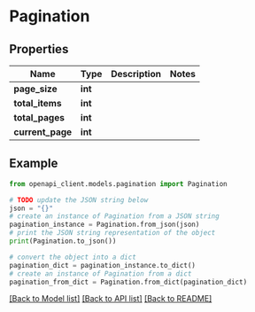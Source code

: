 # Pagination


## Properties

Name | Type | Description | Notes
------------ | ------------- | ------------- | -------------
**page_size** | **int** |  | 
**total_items** | **int** |  | 
**total_pages** | **int** |  | 
**current_page** | **int** |  | 

## Example

```python
from openapi_client.models.pagination import Pagination

# TODO update the JSON string below
json = "{}"
# create an instance of Pagination from a JSON string
pagination_instance = Pagination.from_json(json)
# print the JSON string representation of the object
print(Pagination.to_json())

# convert the object into a dict
pagination_dict = pagination_instance.to_dict()
# create an instance of Pagination from a dict
pagination_from_dict = Pagination.from_dict(pagination_dict)
```
[[Back to Model list]](../README.md#documentation-for-models) [[Back to API list]](../README.md#documentation-for-api-endpoints) [[Back to README]](../README.md)


